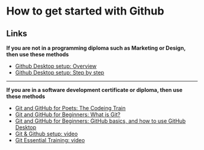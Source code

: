 # How to get started with Github

## Links

**If you are not in a programming diploma such as Marketing or Design, then use these methods**
* [Github Desktop setup: Overview](https://help.github.com/en/desktop/getting-started-with-github-desktop/setting-up-github-desktop)
* [Github Desktop setup: Step by step](https://help.github.com/en/desktop/getting-started-with-github-desktop)

---

**If you are in a software development certificate or diploma, then use these methods**
* [Git and GitHub for Poets: The Codeing Train](https://www.youtube.com/playlist?list=PLRqwX-V7Uu6ZF9C0YMKuns9sLDzK6zoiV)
* [Git and GitHub for Beginners: What is Git?](https://www.youtube.com/watch?v=fJtyf62yAb8)
* [Git and GitHub for Beginners: GitHub basics, and how to use GitHub Desktop](https://www.youtube.com/watch?v=GqNAD4XoZ6k)
* [Git & Github setup: video](https://www.lynda.com/Git-tutorials/Up-Running-Git-GitHub/409275-2.html)
* [Git Essential Training: video](https://www.lynda.com/Git-tutorials/Git-Essential-Training-Basics-REVISION-2019-Q1/5030978-2.html)
